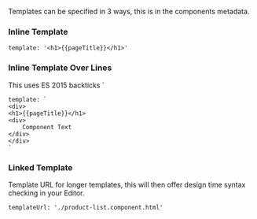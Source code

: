 Templates can be specified in 3 ways, this is in the components metadata.

### Inline Template

```
template: '<h1>{{pageTitle}}</h1>'
```

### Inline Template Over Lines

This uses ES 2015 backticks `

```
template: `
<div>
<h1>{{pageTitle}}</h1>
<div>
	Component Text
</div>
</div>
`
```

### Linked Template

Template URL for longer templates, this will then offer design time syntax checking in your Editor.

```
templateUrl: './product-list.component.html'
```

